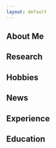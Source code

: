 ```yaml
---
layout: default
---
```


## About Me

## Research

## Hobbies

## News

## Experience

## Education
